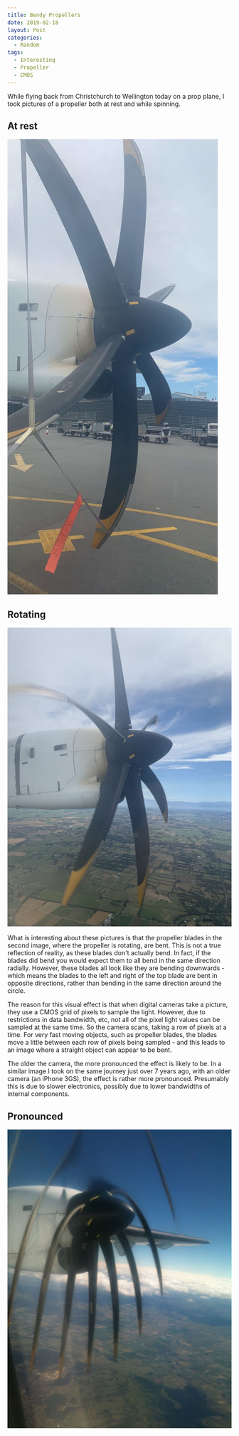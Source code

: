```yaml
---
title: Bendy Propellers
date: 2019-02-18
layout: Post
categories:
  - Random
tags:
  - Interesting
  - Propeller
  - CMOS
---
```


While flying back from Christchurch to Wellington today on a prop plane, I took pictures of a propeller both at rest and while spinning.

<!-- more -->

## At rest

![Rest](./IMG_4993.jpg)

## Rotating

![Rotating](./IMG_4998.jpg)

What is interesting about these pictures is that the propeller blades in the second image, where the propeller is rotating, are bent. This is not a true reflection of reality, as these blades don't actually bend. In fact, if the blades did bend you would expect them to all bend in the same direction radially. However, these blades all look like they are bending downwards - which means the blades to the left and right of the top blade are bent in opposite directions, rather than bending in the same direction around the circle.

The reason for this visual effect is that when digital cameras take a picture, they use a CMOS grid of pixels to sample the light. However, due to restrictions in data bandwidth, etc, not all of the pixel light values can be sampled at the same time. So the camera scans, taking a row of pixels at a time. For very fast moving objects, such as propeller blades, the blades move a little between each row of pixels being sampled - and this leads to an image where a straight object can appear to be bent.

The older the camera, the more pronounced the effect is likely to be. In a similar image I took on the same journey just over 7 years ago, with an older camera (an iPhone 3GS), the effect is rather more pronounced. Presumably this is due to slower electronics, possibly due to lower bandwidths of internal components.

## Pronounced

![Bendy](./IMG_1702.jpg)
